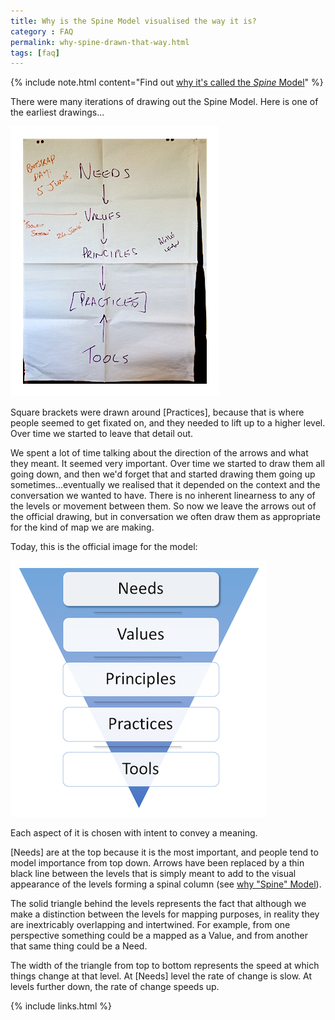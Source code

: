 ```yaml
---
title: Why is the Spine Model visualised the way it is?
category : FAQ
permalink: why-spine-drawn-that-way.html
tags: [faq]
---
```


{% include note.html content="Find out [why it's called the *Spine* Model](why-spine-model)" %}

There were many iterations of drawing out the Spine Model. Here is one of the earliest drawings...

<img style="border: 20px solid white" src="images/spine-early.JPG">

Square brackets were drawn around [Practices], because that is where people seemed to get fixated on, and they needed to lift up to a higher level. Over time we started to leave that detail out.

We spent a lot of time talking about the direction of the arrows and what they meant. It seemed very important. Over time we started to draw them all going down, and then we'd forget that and started drawing them going up sometimes...eventually we realised that it depended on the context and the conversation we wanted to have. There is no inherent linearness to any of the levels or movement between them. So now we leave the arrows out of the official drawing, but in conversation we often draw them as appropriate for the kind of map we are making.

Today, this is the official image for the model:

<img style="border: 10px solid white" src="images/spine.png">

Each aspect of it is chosen with intent to convey a meaning. 

[Needs] are at the top because it is the most important, and people tend to model importance from top down. Arrows have been replaced by a thin black line between the levels that is simply meant to add to the visual appearance of the levels forming a spinal column (see [why "Spine" Model](why-spine-model)).

The solid triangle behind the levels represents the fact that although we make a distinction between the levels for mapping purposes, in reality they are inextricably overlapping and intertwined. For example, from one perspective something could be a mapped as a Value, and from another that same thing could be a Need.

The width of the triangle from top to bottom represents the speed at which things change at that level. At [Needs] level the rate of change is slow. At levels further down, the rate of change speeds up.

{% include links.html %}
